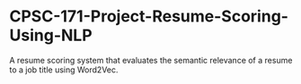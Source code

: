 # CPSC-171-Project-Resume-Scoring-Using-NLP
 A resume scoring system that evaluates the semantic relevance of a resume to a job title using  Word2Vec.
